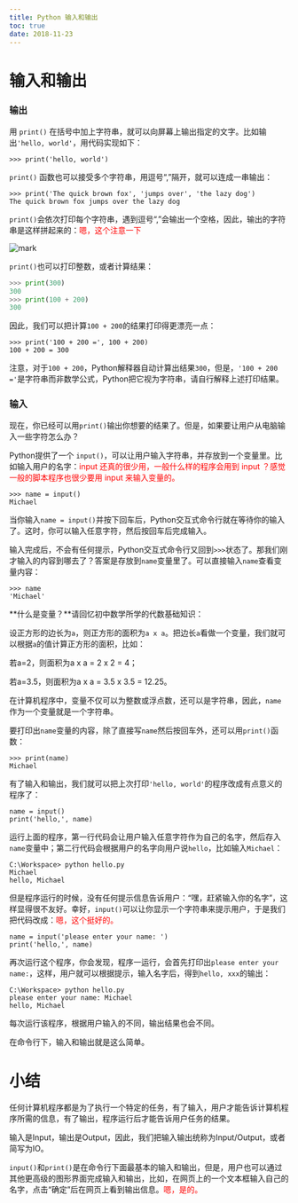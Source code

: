 ```yaml
---
title: Python 输入和输出
toc: true
date: 2018-11-23
---
```


# 输入和输出



### 输出

用 `print()` 在括号中加上字符串，就可以向屏幕上输出指定的文字。比如输出`'hello, world'`，用代码实现如下：

```
>>> print('hello, world')
```

`print()` 函数也可以接受多个字符串，用逗号“,”隔开，就可以连成一串输出：

```
>>> print('The quick brown fox', 'jumps over', 'the lazy dog')
The quick brown fox jumps over the lazy dog
```


`print()`会依次打印每个字符串，遇到逗号“,”会输出一个空格，因此，输出的字符串是这样拼起来的：<span style="color:red;">嗯，这个注意一下</span>

![mark](http://images.iterate.site/blog/image/20181208/G6orM5Q8tLuY.png?imageslim)

`print()`也可以打印整数，或者计算结果：

```py
>>> print(300)
300
>>> print(100 + 200)
300
```

因此，我们可以把计算`100 + 200`的结果打印得更漂亮一点：

```
>>> print('100 + 200 =', 100 + 200)
100 + 200 = 300
```


注意，对于`100 + 200`，Python解释器自动计算出结果`300`，但是，`'100 + 200 ='`是字符串而非数学公式，Python把它视为字符串，请自行解释上述打印结果。

### 输入


现在，你已经可以用`print()`输出你想要的结果了。但是，如果要让用户从电脑输入一些字符怎么办？

Python提供了一个 `input()`，可以让用户输入字符串，并存放到一个变量里。比如输入用户的名字：<span style="color:red;">input 还真的很少用，一般什么样的程序会用到 input ？感觉一般的脚本程序也很少要用 input 来输入变量的。</span>

```
>>> name = input()
Michael
```

当你输入`name = input()`并按下回车后，Python交互式命令行就在等待你的输入了。这时，你可以输入任意字符，然后按回车后完成输入。

输入完成后，不会有任何提示，Python交互式命令行又回到`>>>`状态了。那我们刚才输入的内容到哪去了？答案是存放到`name`变量里了。可以直接输入`name`查看变量内容：

```
>>> name
'Michael'
```

**什么是变量？**请回忆初中数学所学的代数基础知识：

设正方形的边长为`a`，则正方形的面积为`a x a`。把边长`a`看做一个变量，我们就可以根据`a`的值计算正方形的面积，比如：

若a=2，则面积为a x a = 2 x 2 = 4；

若a=3.5，则面积为a x a = 3.5 x 3.5 = 12.25。

在计算机程序中，变量不仅可以为整数或浮点数，还可以是字符串，因此，`name`作为一个变量就是一个字符串。

要打印出`name`变量的内容，除了直接写`name`然后按回车外，还可以用`print()`函数：

```
>>> print(name)
Michael
```

有了输入和输出，我们就可以把上次打印`'hello, world'`的程序改成有点意义的程序了：

```
name = input()
print('hello,', name)
```

运行上面的程序，第一行代码会让用户输入任意字符作为自己的名字，然后存入`name`变量中；第二行代码会根据用户的名字向用户说`hello`，比如输入`Michael`：

```
C:\Workspace> python hello.py
Michael
hello, Michael
```

但是程序运行的时候，没有任何提示信息告诉用户：“嘿，赶紧输入你的名字”，这样显得很不友好。幸好，`input()`可以让你显示一个字符串来提示用户，于是我们把代码改成：<span style="color:red;">嗯，这个挺好的。</span>

```
name = input('please enter your name: ')
print('hello,', name)
```

再次运行这个程序，你会发现，程序一运行，会首先打印出`please enter your name:`，这样，用户就可以根据提示，输入名字后，得到`hello, xxx`的输出：

```
C:\Workspace> python hello.py
please enter your name: Michael
hello, Michael
```

每次运行该程序，根据用户输入的不同，输出结果也会不同。

在命令行下，输入和输出就是这么简单。

# 小结

任何计算机程序都是为了执行一个特定的任务，有了输入，用户才能告诉计算机程序所需的信息，有了输出，程序运行后才能告诉用户任务的结果。

输入是Input，输出是Output，因此，我们把输入输出统称为Input/Output，或者简写为IO。

`input()`和`print()`是在命令行下面最基本的输入和输出，但是，用户也可以通过其他更高级的图形界面完成输入和输出，比如，在网页上的一个文本框输入自己的名字，点击“确定”后在网页上看到输出信息。<span style="color:red;">嗯，是的。</span>
